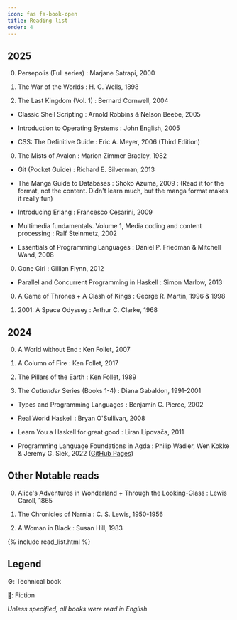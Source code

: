 ```yaml
---
icon: fas fa-book-open
title: Reading list
order: 4
---
```


## 2025

0. Persepolis (Full series)
: Marjane Satrapi, 2000

0. The War of the Worlds
: H. G. Wells, 1898

0. The Last Kingdom (Vol. 1)
: Bernard Cornwell, 2004

- Classic Shell Scripting
: Arnold Robbins & Nelson Beebe, 2005

- Introduction to Operating Systems
: John English, 2005

- CSS: The Definitive Guide
: Eric A. Meyer, 2006 (Third Edition)

0. The Mists of Avalon
: Marion Zimmer Bradley, 1982

- Git (Pocket Guide)
: Richard E. Silverman, 2013

- The Manga Guide to Databases
: Shoko Azuma, 2009
: (Read it for the format, not the content. Didn't learn much, but the manga format makes it really fun)

- Introducing Erlang
: Francesco Cesarini, 2009

- Multimedia fundamentals. Volume 1, Media coding and content processing
: Ralf Steinmetz, 2002

- Essentials of Programming Languages
: Daniel P. Friedman & Mitchell Wand, 2008

0. Gone Girl
: Gillian Flynn, 2012

- Parallel and Concurrent Programming in Haskell
: Simon Marlow, 2013

0. A Game of Thrones + A Clash of Kings
: George R. Martin, 1996 & 1998

0. 2001: A Space Odyssey
: Arthur C. Clarke, 1968

## 2024

0. A World without End 
: Ken Follet, 2007

0. A Column of Fire 
: Ken Follet, 2017

0. The Pillars of the Earth
: Ken Follet, 1989

0. The _Outlander_ Series (Books 1-4)
: Diana Gabaldon, 1991-2001

- Types and Programming Languages
: Benjamin C. Pierce, 2002

- Real World Haskell
: Bryan O'Sullivan, 2008 

- Learn You a Haskell for great good
: Liran Lipovača, 2011

- Programming Language Foundations in Agda
: Philip Wadler, Wen Kokke & Jeremy G. Siek, 2022 ([GitHub Pages](https://plfa.github.io))

<!-- ## Waiting on my bedside table… -->

## Other Notable reads

0. Alice's Adventures in Wonderland + Through the Looking-Glass
: Lewis Caroll, 1865

0. The Chronicles of Narnia
: C. S. Lewis, 1950-1956

0. A Woman in Black
: Susan Hill, 1983

{% include read_list.html %}

## Legend

⚙️: Technical book

🌠: Fiction

_Unless specified, all books were read in English_
